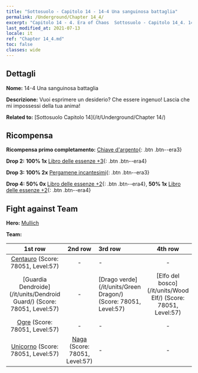 ```yaml
---
title: "Sottosuolo - Capitolo 14 - 14-4 Una sanguinosa battaglia"
permalink: /Underground/Chapter 14_4/
excerpt: "Capitolo 14 - 4. Era of Chaos  Sottosuolo - Capitolo 14_4. 14-4 Una sanguinosa battaglia"
last_modified_at: 2021-07-13
locale: it
ref: "Chapter 14_4.md"
toc: false
classes: wide
---
```


## Dettagli

 **Nome:** 14-4 Una sanguinosa battaglia

 **Descrizione:** Vuoi esprimere un desiderio? Che essere ingenuo! Lascia che mi impossessi della tua anima!

 **Related to:** [Sottosuolo Capitolo 14](/it/Underground/Chapter 14/)

## Ricompensa

 **Ricompensa primo completamento:** [Chiave d'argento](/ItemsIT/con_693/){: .btn .btn--era3}

 **Drop 2:** **100% 1x** [Libro delle essenze +3](/ItemsIT/mat_60/){: .btn .btn--era4}

 **Drop 3:** **100% 2x** [Pergamene incantesimi](/ItemsIT/con_694/){: .btn .btn--era3}

 **Drop 4:** **50% 0x** [Libro delle essenze +2](/ItemsIT/mat_53/){: .btn .btn--era4}, **50% 1x** [Libro delle essenze +2](/ItemsIT/mat_53/){: .btn .btn--era4}


## Fight against Team
 **Hero:** [Mullich](/it/heroes/Mullich/)

 **Team:**


  | 1st row | 2nd row | 3rd row | 4th row |
  |:----:|:----:|:----|:----:|
  | [Centauro](/it/units/Centaur/) (Score: 78051, Level:57)  | - | - | - |
  | [Guardia Dendroide](/it/units/Dendroid Guard/) (Score: 78051, Level:57)  | - | [Drago verde](/it/units/Green Dragon/) (Score: 78051, Level:57)  | [Elfo del bosco](/it/units/Wood Elf/) (Score: 78051, Level:57)  |
  | [Ogre](/it/units/Ogre/) (Score: 78051, Level:57)  | - | - | - |
  | [Unicorno](/it/units/Unicorn/) (Score: 78051, Level:57)  | [Naga](/it/units/Naga/) (Score: 78051, Level:57)  | - | - |


